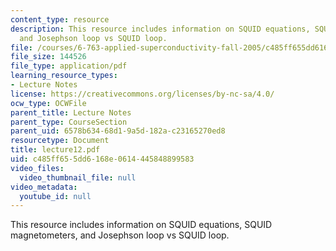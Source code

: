 ```yaml
---
content_type: resource
description: This resource includes information on SQUID equations, SQUID magnetometers,
  and Josephson loop vs SQUID loop.
file: /courses/6-763-applied-superconductivity-fall-2005/c485ff655dd6168e0614445848899583_lecture12.pdf
file_size: 144526
file_type: application/pdf
learning_resource_types:
- Lecture Notes
license: https://creativecommons.org/licenses/by-nc-sa/4.0/
ocw_type: OCWFile
parent_title: Lecture Notes
parent_type: CourseSection
parent_uid: 6578b634-68d1-9a5d-182a-c23165270ed8
resourcetype: Document
title: lecture12.pdf
uid: c485ff65-5dd6-168e-0614-445848899583
video_files:
  video_thumbnail_file: null
video_metadata:
  youtube_id: null
---
```

This resource includes information on SQUID equations, SQUID magnetometers, and Josephson loop vs SQUID loop.